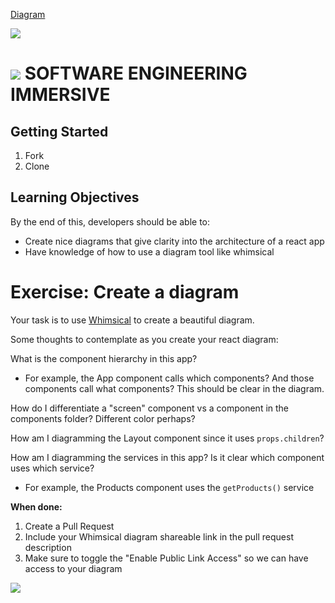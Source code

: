 [Diagram](https://whimsical.com/QXD2BXpdqzYcXrdvR2dg6k)

![](https://git.generalassemb.ly/bruno/assets/blob/master/products-localStorage.gif)

# ![](https://ga-dash.s3.amazonaws.com/production/assets/logo-9f88ae6c9c3871690e33280fcf557f33.png) SOFTWARE ENGINEERING IMMERSIVE

## Getting Started

1. Fork
2. Clone

## Learning Objectives

By the end of this, developers should be able to:

- Create nice diagrams that give clarity into the architecture of a react app
- Have knowledge of how to use a diagram tool like whimsical

# Exercise: Create a diagram

Your task is to use [Whimsical](https://whimsical.com) to create a beautiful diagram. 

Some thoughts to contemplate as you create your react diagram:

What is the component hierarchy in this app?
- For example, the App component calls which components? And those components call what components? This should be clear in the diagram.

How do I differentiate a "screen" component vs a component in the components folder? Different color perhaps?

How am I diagramming the Layout component since it uses `props.children`?

How am I diagramming the services in this app? Is it clear which component uses which service?
- For example, the Products component uses the `getProducts()` service

**When done:**

1. Create a Pull Request
2. Include your Whimsical diagram shareable link in the pull request description
3. Make sure to toggle the "Enable Public Link Access" so we can have access to your diagram

![](https://i.ibb.co/7Y32Nxf/Screen-Shot-2020-07-01-at-10-49-11-AM.png)
